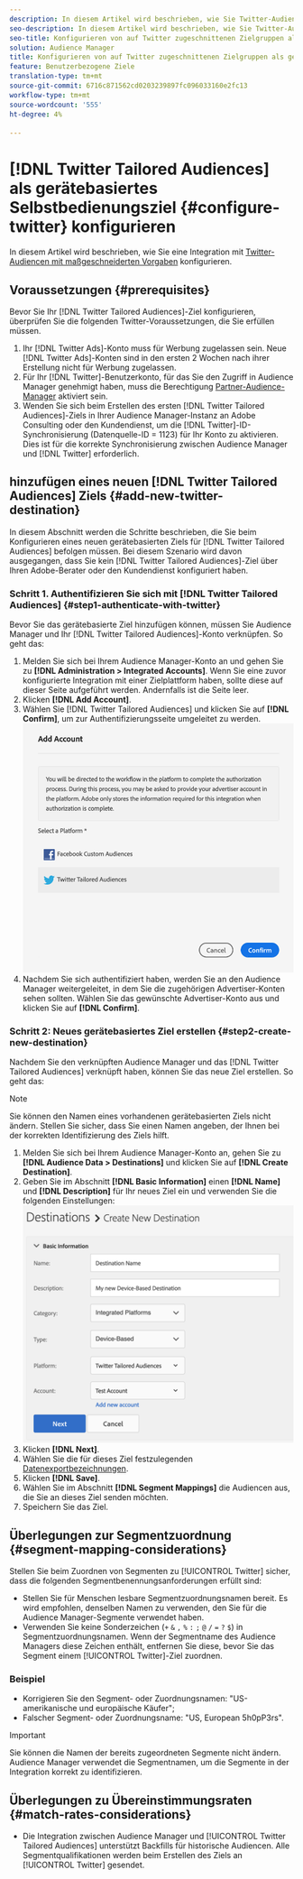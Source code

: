 ```yaml
---
description: In diesem Artikel wird beschrieben, wie Sie Twitter-Audiencen für neue und vorhandene Integrationen konfigurieren.
seo-description: In diesem Artikel wird beschrieben, wie Sie Twitter-Audiencen für neue und vorhandene Integrationen konfigurieren.
seo-title: Konfigurieren von auf Twitter zugeschnittenen Zielgruppen als gerätebasiertes Selbstbedienungsziel
solution: Audience Manager
title: Konfigurieren von auf Twitter zugeschnittenen Zielgruppen als gerätebasiertes Selbstbedienungsziel
feature: Benutzerbezogene Ziele
translation-type: tm+mt
source-git-commit: 6716c871562cd0203239897fc096033160e2fc13
workflow-type: tm+mt
source-wordcount: '555'
ht-degree: 4%

---
```



# [!DNL Twitter Tailored Audiences] als gerätebasiertes Selbstbedienungsziel {#configure-twitter} konfigurieren

In diesem Artikel wird beschrieben, wie Sie eine Integration mit [Twitter-Audiencen mit maßgeschneiderten Vorgaben](https://business.twitter.com/en/targeting/tailored-audiences.html) konfigurieren.

## Voraussetzungen {#prerequisites}

Bevor Sie Ihr [!DNL Twitter Tailored Audiences]-Ziel konfigurieren, überprüfen Sie die folgenden Twitter-Voraussetzungen, die Sie erfüllen müssen.

1. Ihr [!DNL Twitter Ads]-Konto muss für Werbung zugelassen sein. Neue [!DNL Twitter Ads]-Konten sind in den ersten 2 Wochen nach ihrer Erstellung nicht für Werbung zugelassen.
2. Für Ihr [!DNL Twitter]-Benutzerkonto, für das Sie den Zugriff in Audience Manager genehmigt haben, muss die Berechtigung [Partner-Audience-Manager](https://business.twitter.com/en/help/troubleshooting/multi-user-login-faq.html#accesslevels) aktiviert sein.
3. Wenden Sie sich beim Erstellen des ersten [!DNL Twitter Tailored Audiences]-Ziels in Ihrer Audience Manager-Instanz an Adobe Consulting oder den Kundendienst, um die [!DNL Twitter]-ID-Synchronisierung (Datenquelle-ID = 1123) für Ihr Konto zu aktivieren. Dies ist für die korrekte Synchronisierung zwischen Audience Manager und [!DNL Twitter] erforderlich.

## hinzufügen eines neuen [!DNL Twitter Tailored Audiences] Ziels {#add-new-twitter-destination}

In diesem Abschnitt werden die Schritte beschrieben, die Sie beim Konfigurieren eines neuen gerätebasierten Ziels für [!DNL Twitter Tailored Audiences] befolgen müssen. Bei diesem Szenario wird davon ausgegangen, dass Sie kein [!DNL Twitter Tailored Audiences]-Ziel über Ihren Adobe-Berater oder den Kundendienst konfiguriert haben.

### Schritt 1. Authentifizieren Sie sich mit [!DNL Twitter Tailored Audiences] {#step1-authenticate-with-twitter}

Bevor Sie das gerätebasierte Ziel hinzufügen können, müssen Sie Audience Manager und Ihr [!DNL Twitter Tailored Audiences]-Konto verknüpfen. So geht das:

1. Melden Sie sich bei Ihrem Audience Manager-Konto an und gehen Sie zu **[!DNL Administration > Integrated Accounts]**. Wenn Sie eine zuvor konfigurierte Integration mit einer Zielplattform haben, sollte diese auf dieser Seite aufgeführt werden. Andernfalls ist die Seite leer.
1. Klicken **[!DNL Add Account]**.
1. Wählen Sie [!DNL Twitter Tailored Audiences] und klicken Sie auf **[!DNL Confirm]**, um zur Authentifizierungsseite umgeleitet zu werden.                     ![integrierte Plattformen](assets/dbd-integrated-platforms.png)
1. Nachdem Sie sich authentifiziert haben, werden Sie an den Audience Manager weitergeleitet, in dem Sie die zugehörigen Advertiser-Konten sehen sollten. Wählen Sie das gewünschte Advertiser-Konto aus und klicken Sie auf **[!DNL Confirm]**.

### Schritt 2: Neues gerätebasiertes Ziel erstellen {#step2-create-new-destination}

Nachdem Sie den verknüpften Audience Manager und das [!DNL Twitter Tailored Audiences] verknüpft haben, können Sie das neue Ziel erstellen. So geht das:

>[!NOTE]
>
>Sie können den Namen eines vorhandenen gerätebasierten Ziels nicht ändern. Stellen Sie sicher, dass Sie einen Namen angeben, der Ihnen bei der korrekten Identifizierung des Ziels hilft.

1. Melden Sie sich bei Ihrem Audience Manager-Konto an, gehen Sie zu **[!DNL Audience Data > Destinations]** und klicken Sie auf **[!DNL Create Destination]**.
1. Geben Sie im Abschnitt **[!DNL Basic Information]** einen **[!DNL Name]** und **[!DNL Description]** für Ihr neues Ziel ein und verwenden Sie die folgenden Einstellungen: ![setup](assets/dbd-new-basic.png)
1. Klicken **[!DNL Next]**.
1. Wählen Sie die für dieses Ziel festzulegenden [Datenexportbezeichnungen](/help/using/features/data-export-controls.md#controls-labels).
1. Klicken **[!DNL Save]**.
1. Wählen Sie im Abschnitt **[!DNL Segment Mappings]** die Audiencen aus, die Sie an dieses Ziel senden möchten.
1. Speichern Sie das Ziel.

## Überlegungen zur Segmentzuordnung {#segment-mapping-considerations}

Stellen Sie beim Zuordnen von Segmenten zu [!UICONTROL Twitter] sicher, dass die folgenden Segmentbenennungsanforderungen erfüllt sind:

* Stellen Sie für Menschen lesbare Segmentzuordnungsnamen bereit. Es wird empfohlen, denselben Namen zu verwenden, den Sie für die Audience Manager-Segmente verwendet haben.
* Verwenden Sie keine Sonderzeichen (`+` `&` `,` `%` `:` `;` `@` `/` `=` `?` `$`) in Segmentzuordnungsnamen. Wenn der Segmentname des Audience Managers diese Zeichen enthält, entfernen Sie diese, bevor Sie das Segment einem [!UICONTROL Twitter]-Ziel zuordnen.

### Beispiel

* Korrigieren Sie den Segment- oder Zuordnungsnamen: &quot;US-amerikanische und europäische Käufer&quot;;
* Falscher Segment- oder Zuordnungsname: &quot;US, European 5h0pP3rs&quot;.

>[!IMPORTANT]
>
>Sie können die Namen der bereits zugeordneten Segmente nicht ändern. Audience Manager verwendet die Segmentnamen, um die Segmente in der Integration korrekt zu identifizieren.

## Überlegungen zu Übereinstimmungsraten {#match-rates-considerations}

* Die Integration zwischen Audience Manager und [!UICONTROL Twitter Tailored Audiences] unterstützt Backfills für historische Audiencen. Alle Segmentqualifikationen werden beim Erstellen des Ziels an [!UICONTROL Twitter] gesendet.

